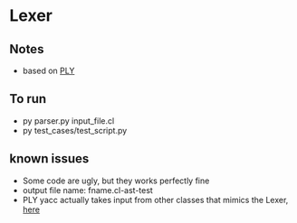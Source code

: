 # Lexer
## Notes
- based on [PLY](https://www.dabeaz.com/ply/ply.html)

## To run
- py parser.py input_file.cl
- py test_cases/test_script.py


## known issues
- Some code are ugly, but they works perfectly fine
- output file name: fname.cl-ast-test
- PLY yacc actually takes input from other classes that mimics the Lexer, [here](https://www.dabeaz.com/ply/ply.html#ply_nn36)

